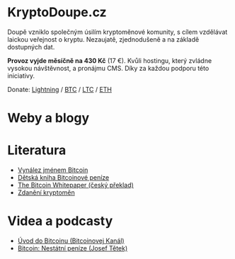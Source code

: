 # KryptoDoupe.cz
Doupě vzniklo společným úsilím kryptoměnové komunity, s cílem vzdělávat laickou veřejnost o kryptu. Nezaujatě, zjednodušeně a na základě dostupných dat.

**Provoz vyjde měsíčně na 430 Kč** (17 €). Kvůli hostingu, který zvládne vysokou návštěvnost, a pronájmu CMS. Díky za každou podporu této iniciativy.

Donate: [Lightning](https://pay.btcslovnik.cz/tpos/7YMNA2GoHjdmV2WTtvpP6K) / [BTC](https://www.blockchain.com/btc/address/bc1qwysea339u46prgagc73gply9sdw9ygmpnkp0tn) / [LTC](https://blockchair.com/litecoin/address/ltc1qrfezze2l9dqgqhkz6djza4d8s0drzt5zpz26cr) / [ETH](https://www.blockchain.com/eth/address/0x96E94Bf6F8b1d528739a4f2eaBf0ae171dde0B11)

# Weby a blogy

# Literatura
- [Vynález jménem Bitcoin](https://braiins.com/blog/vynalez-jmenem-bitcoin)
- [Dětská kniha Bitcoinové peníze](https://braiins.com/blog/bitcoinove-penize)
- [The Bitcoin Whitepaper (český překlad)](https://braiins.com/blog/the-bitcoin-whitepaper-cesky-preklad)
- [Zdanění kryptoměn](https://www.zdanenikryptomen.cz/zdanenikryptomen.pdf)

# Videa a podcasty
- [Úvod do Bitcoinu (Bitcoinovej Kanál)](https://www.youtube.com/playlist?list=PLiD1OrtvRy70RQ8k5HH0E3vHQPpEIJJhZ)
- [Bitcoin: Nestátní peníze (Josef Tětek)](https://www.youtube.com/playlist?list=PLGJQS0h-wqLQqIZ6U6gn5jsaUsjUqi1Bt)